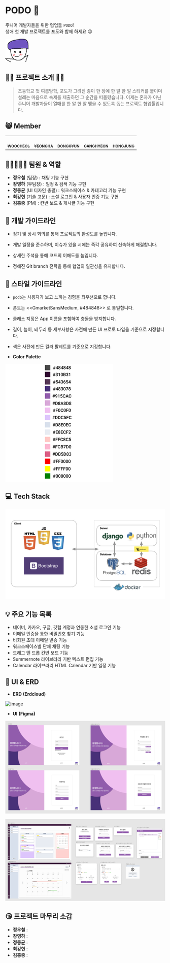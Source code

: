 # PODO 🍇 
주니어 개발자들을 위한 협업툴 `PODO`!  
생애 첫 개발 프로젝트를 포도와 함께 하세요 😉



![마스코트](README.assets/마스코트-1637077278149.png)



## 🙋‍♂️ 프로젝트 소개 🙋‍♀️

>초등학교 첫 여름방학, 포도가 그려진 종이 한 장에 한 알 한 알 스티커를 붙이며 설레는 마음으로 숙제를 제출하던 그 순간을 떠올렸습니다.
>이제는 혼자가 아닌 주니어 개발자들이 열매를 한 알 한 알 맺을 수 있도록 돕는 프로젝트 협업툴입니다.



## 😸 Member

<table>
  <tr>
    <td align="center"><a href="https://github.com/woosteelz"><img src="https://avatars.githubusercontent.com/u/48507475?v=4" width="100px;" alt=""/><br /><sub><b>WOOCHEOL</b></sub></a><br /></td>
    <td align="center"><a href="https://github.com/yeongsummer"><img src="https://avatars.githubusercontent.com/u/87457128?v=4" width="100px;" alt=""/><br /><sub><b>YEONGHA</b></sub></a><br /></td>
    <td align="center"><a href="https://github.com/DongKyunJung"><img src="https://avatars.githubusercontent.com/u/87457171?v=4" width="100px;" alt=""/><br /><sub><b>DONGKYUN</b></sub></a><br /></td>
    <td align="center"><a href="https://github.com/khyunchoi"><img src="https://avatars.githubusercontent.com/u/77478732?v=4" width="100px;" alt=""/><br /><sub><b>GANGHYEON</b></sub></a><br /></td>
    <td align="center"><a href="https://github.com/hongjungkimm"><img src="https://avatars.githubusercontent.com/u/87457152?v=4" width="100px;" alt=""/><br /><sub><b>HONGJUNG</b></sub></a><br /></td>
  </tr>
</table>
  

## 👨🏻‍🤝‍👨🏻 팀원 & 역할

- **정우철** (팀장)  : 채팅 기능 구현
- **장영하** (부팀장)  : 일정 & 검색 기능 구현
- **정동균** (UI 디자인 총괄)  : 워크스페이스 & 카테고리 기능 구현
- **최강현** (기술 고문) : 소셜 로그인 & 사용자 인증 기능 구현
- **김홍중** (PM) : 칸반 보드 & 게시글 기능 구현



## 📌 개발 가이드라인

- 정기 및 상시 회의를 통해 프로젝트의 완성도를 높입니다.
- 개발 일정을 준수하며, 이슈가 있을 시에는 즉각 공유하여 신속하게 해결합니다.

- 상세한 주석을 통해 코드의 이해도를 높입니다.
- 정해진 Git branch 전략을 통해 협업의 일관성을 유지합니다.




## 🎨 스타일 가이드라인

- `podo`는 사용자가 보고 느끼는 경험을 최우선으로 합니다.

- 폰트는 <<GmarketSansMedium, #484848>> 로 통일합니다.

- 클래스 지정은 App 이름을 포함하여 충돌을 방지합니다.

- 길이, 높이, 테두리 등 세부사항은 사전에 만든 UI 프로토 타입을 기준으로 지정합니다.

- 색은 사전에 만든 컬러 팔레트를 기준으로 지정합니다.
- **Color Palette**

<img src="README.assets/colors.PNG" alt="colors"  />


## 💻 Tech Stack

![made_by_woosteelz](README.assets/made_by_woosteelz.jpg)



## 💡 주요 기능 목록

- 네이버, 카카오, 구글, 깃헙 계정과 연동한 소셜 로그인 기능
- 이메일 인증을 통한 비밀번호 찾기 기능
- 비회원 초대 이메일 발송 기능
- 워크스페이스별 단체 채팅 기능
- 드래그 앤 드롭 칸반 보드 기능
- Summernote 라이브러리 기반 텍스트 편집 기능
- Calendar 라이브러리 HTML Calendar 기반 일정 기능



## 📐 UI & ERD

- **ERD** **(Erdcloud)**

![image](https://user-images.githubusercontent.com/87457128/141805782-3eae09db-0d80-4f25-a322-28ed8de3ff3b.png)



- **UI** **(Figma)**

![UI1](README.assets/UI1.png)

![UI2](README.assets/UI2.png)



## 😘 프로젝트 마무리 소감

- **정우철** : 
- **장영하** :
- **정동균** :
- **최강현** :
- **김홍중** :
